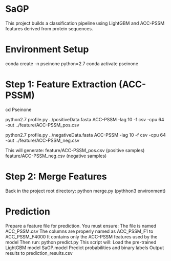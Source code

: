 # SaGP
This project builds a classification pipeline using LightGBM and ACC-PSSM features derived from protein sequences.

# Environment Setup
conda create -n pseinone python=2.7
conda activate pseinone

# Step 1: Feature Extraction (ACC-PSSM)
cd Pseinone

python2.7 profile.py ../positiveData.fasta ACC-PSSM -lag 10 -f csv -cpu 64 -out ../feature/ACC-PSSM_pos.csv

python2.7 profile.py ../negativeData.fasta ACC-PSSM -lag 10 -f csv -cpu 64 -out ../feature/ACC-PSSM_neg.csv

This will generate:
feature/ACC-PSSM_pos.csv (positive samples)
feature/ACC-PSSM_neg.csv (negative samples)

# Step 2: Merge Features
Back in the project root directory:
python merge.py (pythhon3 environment)

# Prediction
Prepare a feature file for prediction. You must ensure:
The file is named ACC_PSSM.csv
The columns are properly named as ACC_PSSM_F1 to ACC_PSSM_F4000
It contains only the ACC-PSSM features used by the model
Then run:
python predict.py
This script will:
Load the pre-trained LightGBM model SaGP.model
Predict probabilities and binary labels
Output results to prediction_results.csv
 
